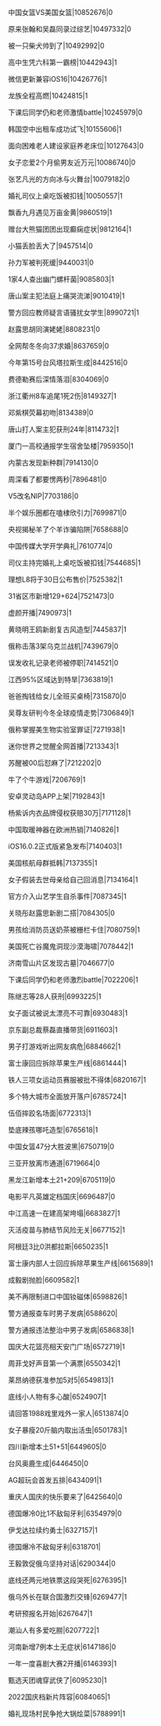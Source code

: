 中国女篮VS美国女篮|10852676|0

原来张翰和吴磊同录过综艺|10497332|0

被一只柴犬帅到了|10492992|0

高中生凭六科第一霸榜|10442943|1

微信更新兼容iOS16|10426776|1

龙族全程高燃|10424815|1

下课后同学仍和老师激情battle|10245979|0

韩国空中出租车成功试飞|10155606|1

面向困难老人建设家庭养老床位|10127643|0

女子恋爱2个月偷男友近万元|10086740|0

张艺凡光的方向冰与火舞台|10079182|0

婚礼司仪上桌吃饭被扣钱|10050557|1

飘香九月遇见万亩金黄|9860519|1

赠台大熊猫团团出现癫痫症状|9812164|1

小猫丢脸丢大了|9457514|0

孙力军被判死缓|9440031|0

1家4人查出幽门螺杆菌|9085803|1

唐山案主犯法庭上痛哭流涕|9010419|1

警方回应教师疑言语骚扰女学生|8990721|1

赵露思胡同演姥姥|8808231|0

全网帮冬冬向37求婚|8637659|0

今年第15号台风塔拉斯生成|8442516|0

费德勒赛后深情落泪|8304069|0

浙江衢州8车追尾1死2伤|8149327|1

邓紫棋荧幕初吻|8134389|0

唐山打人案主犯获刑24年|8114732|1

厦门一高校通报学生宿舍坠楼|7959350|1

内蒙古发现新种群|7914130|0

周深看了都要愣两秒|7896481|0

V5改名NIP|7703186|0

半个娱乐圈都在嗑棣欣引力|7699871|0

央视揭秘羊了个羊诈骗陷阱|7658688|0

中国传媒大学开学典礼|7610774|0

司仪主持完婚礼上桌吃饭被扣钱|7544685|1

理想L8将于30日公布售价|7525382|1

31省区市新增129+624|7521473|0

虚颜开播|7490973|1

黄晓明王鸥新剧复古风造型|7445837|1

俄称击落3架乌克兰战机|7439679|0

误发收礼记录老师被停职|7414521|0

江西95%区域达到特旱|7363819|1

爸爸掏钱给女儿全班买桌椅|7315870|0

吴尊友研判今冬全球疫情走势|7306849|1

俄称掌握美生物实验室罪证|7271938|1

迷你世界之觉醒全网首播|7213343|1

苏醒被00后怼麻了|7212202|0

牛了个牛游戏|7206769|1

安卓灵动岛APP上架|7192843|1

杨紫诉内衣品牌侵权获赔30万|7171128|1

中国取暖神器在欧洲热销|7140826|1

iOS16.0.2正式版紧急发布|7140403|1

美国核航母群抵韩|7137355|1

女子假装去世母亲给自己回消息|7134164|1

官方介入山艺学生自杀事件|7087345|1

关晓彤赵露思新剧二搭|7084305|0

男孩给消防员送奶茶被栅栏卡住|7080759|1

美国死亡谷魔鬼洞现沙漠海啸|7078442|1

济南雪山片区发现古墓|7046677|0

下课后同学仍和老师激烈battle|7022206|1

陈继志等28人获刑|6993225|1

女子面试被说太漂亮不可靠|6930483|1

京东副总裁蔡磊直播带货|6911603|1

男子打游戏听出网友病危|6884662|1

富士康回应拆除苹果生产线|6861444|1

铁人三项女运动员赛服被批不得体|6820167|1

多个特大城市全面放开落户|6785724|1

伍佰摔跤名场面|6772313|1

垫底辣孩哪吒造型|6765618|1

中国女篮47分大胜波黑|6750719|0

三亚开放离市通道|6719664|0

黑龙江新增本土21+209|6705119|0

电影平凡英雄定档国庆|6696487|0

中江高速一在建高架垮塌|6683827|1

灭活疫苗与肺结节风险无关|6677152|1

阿根廷3比0洪都拉斯|6650235|1

富士康内部人士回应拆除苹果生产线|6615689|1

成毅剧抛脸|6609582|1

美不再限制进口中国钕磁体|6598826|1

警方通报查车时男子发病|6588620|

警方通报违法整治中男子发病|6586838|1

国庆大花篮亮相天安门广场|6572719|1

周菲戈好声音第一个满票|6550342|1

莱昂纳德获准参加5对5|6549813|1

底线小人物有多心酸|6524907|1

请回答1988戏里戏外一家人|6513874|0

女子暴瘦20斤脑内取出活虫|6501783|1

四川新增本土51+51|6449605|0

台风奥鹿生成|6446450|0

AG超玩会首发五排|6434091|1

重庆人国庆的快乐要来了|6425640|0

德国爆冷0比1不敌匈牙利|6354979|0

伊戈达拉续约勇士|6327157|1

德国爆冷不敌匈牙利|6318701|

王毅敦促俄乌坚持对话|6290344|0

底线还两元地铁票这段哭死|6276395|1

俄乌外长在联合国激烈交锋|6269477|1

考研预报名开始|6267647|1

潮汕人有多爱吃朥|6207722|1

河南新增7例本土无症状|6147186|0

一年一度喜剧大赛2开播|6146393|1

甄选天团魂穿武侠了|6095230|1

2022国庆档新片阵容|6084065|1

婚礼现场村民争抢大锅烩菜|5788991|1

